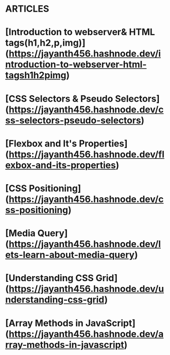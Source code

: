 # ARTICLES

# [Introduction to webserver& HTML tags(h1,h2,p,img)] (https://jayanth456.hashnode.dev/introduction-to-webserver-html-tagsh1h2pimg)

# [CSS Selectors & Pseudo Selectors] (https://jayanth456.hashnode.dev/css-selectors-pseudo-selectors)

# [Flexbox and It's Properties] (https://jayanth456.hashnode.dev/flexbox-and-its-properties)

# [CSS Positioning] (https://jayanth456.hashnode.dev/css-positioning)

# [Media Query] (https://jayanth456.hashnode.dev/lets-learn-about-media-query)

# [Understanding CSS Grid] (https://jayanth456.hashnode.dev/understanding-css-grid)

# [Array Methods in JavaScript] (https://jayanth456.hashnode.dev/array-methods-in-javascript)

